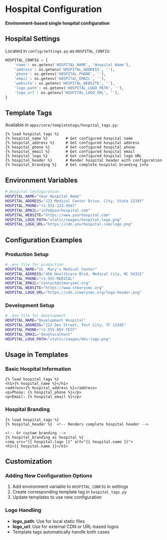 # Hospital Configuration

**Environment-based single hospital configuration**

## Hospital Settings

Located in `config/settings.py` as `HOSPITAL_CONFIG`:

```python
HOSPITAL_CONFIG = {
    'name': os.getenv('HOSPITAL_NAME', 'Hospital Name'),
    'address': os.getenv('HOSPITAL_ADDRESS', ''),
    'phone': os.getenv('HOSPITAL_PHONE', ''),
    'email': os.getenv('HOSPITAL_EMAIL', ''),
    'website': os.getenv('HOSPITAL_WEBSITE', ''),
    'logo_path': os.getenv('HOSPITAL_LOGO_PATH', ''),
    'logo_url': os.getenv('HOSPITAL_LOGO_URL', ''),
}
```

## Template Tags

Available in `apps/core/templatetags/hospital_tags.py`:

```django
{% load hospital_tags %}
{% hospital_name %}        # Get configured hospital name
{% hospital_address %}     # Get configured hospital address
{% hospital_phone %}       # Get configured hospital phone
{% hospital_email %}       # Get configured hospital email
{% hospital_logo %}        # Get configured hospital logo URL
{% hospital_header %}      # Render hospital header with configuration
{% hospital_branding %}    # Get complete hospital branding info
```

## Environment Variables

```bash
# Hospital Configuration
HOSPITAL_NAME="Your Hospital Name"
HOSPITAL_ADDRESS="123 Medical Center Drive, City, State 12345"
HOSPITAL_PHONE="+1-555-123-4567"
HOSPITAL_EMAIL="info@yourhospital.com"
HOSPITAL_WEBSITE="https://www.yourhospital.com"
HOSPITAL_LOGO_PATH="static/images/hospital-logo.png"
HOSPITAL_LOGO_URL="https://cdn.yourhospital.com/logo.png"
```

## Configuration Examples

### Production Setup
```bash
# .env file for production
HOSPITAL_NAME="St. Mary's Medical Center"
HOSPITAL_ADDRESS="456 Healthcare Blvd, Medical City, MC 54321"
HOSPITAL_PHONE="+1-555-MEDICAL"
HOSPITAL_EMAIL="contact@stmarysmc.org"
HOSPITAL_WEBSITE="https://www.stmarysmc.org"
HOSPITAL_LOGO_URL="https://cdn.stmarysmc.org/logo-header.png"
```

### Development Setup
```bash
# .env file for development
HOSPITAL_NAME="Development Hospital"
HOSPITAL_ADDRESS="123 Dev Street, Test City, TC 12345"
HOSPITAL_PHONE="+1-555-DEV-TEST"
HOSPITAL_EMAIL="dev@localhost"
HOSPITAL_LOGO_PATH="static/images/dev-logo.png"
```

## Usage in Templates

### Basic Hospital Information
```django
{% load hospital_tags %}
<h1>{% hospital_name %}</h1>
<address>{% hospital_address %}</address>
<p>Phone: {% hospital_phone %}</p>
<p>Email: {% hospital_email %}</p>
```

### Hospital Branding
```django
{% load hospital_tags %}
{% hospital_header %}  <!-- Renders complete hospital header -->

<!-- Or custom branding -->
{% hospital_branding as hospital %}
<img src="{{ hospital.logo }}" alt="{{ hospital.name }}">
<h1>{{ hospital.name }}</h1>
```

## Customization

### Adding New Configuration Options
1. Add environment variable to `HOSPITAL_CONFIG` in settings
2. Create corresponding template tag in `hospital_tags.py`
3. Update templates to use new configuration

### Logo Handling
- **logo_path**: Use for local static files
- **logo_url**: Use for external CDN or URL-based logos
- Template tags automatically handle both cases